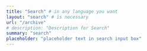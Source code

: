 ```yaml
---
title: "Search" # in any language you want
layout: "search" # is necessary
url: "/archive"
# description: "Description for Search"
summary: "search"
placeholder: "placeholder text in search input box"
---
```

